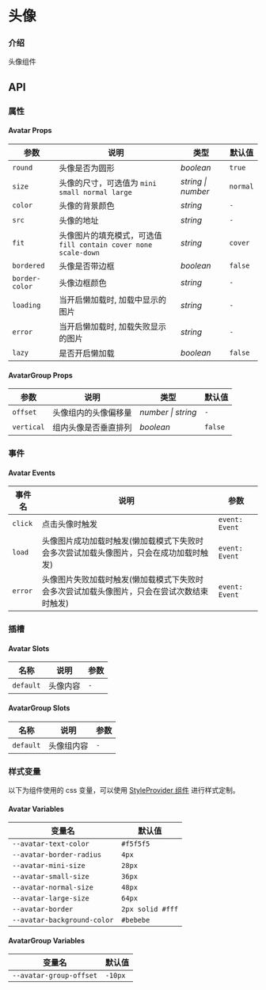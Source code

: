 # 头像

### 介绍

头像组件

<code src="./demo/index.tsx"></code>

## API

### 属性

#### Avatar Props

| 参数           | 说明                                                            | 类型               | 默认值   |
| -------------- | --------------------------------------------------------------- | ------------------ | -------- |
| `round`        | 头像是否为圆形                                                  | _boolean_          | `true`   |
| `size`         | 头像的尺寸，可选值为 `mini small normal large`                  | _string \| number_ | `normal` |
| `color`        | 头像的背景颜色                                                  | _string_           | `-`      |
| `src`          | 头像的地址                                                      | _string_           | `-`      |
| `fit`          | 头像图片的填充模式，可选值 `fill contain cover none scale-down` | _string_           | `cover`  |
| `bordered`     | 头像是否带边框                                                  | _boolean_          | `false`  |
| `border-color` | 头像边框颜色                                                    | _string_           | `-`      |
| `loading`      | 当开启懒加载时, 加载中显示的图片                                | _string_           | `-`      |
| `error`        | 当开启懒加载时, 加载失败显示的图片                              | _string_           | `-`      |
| `lazy`         | 是否开启懒加载                                                  | _boolean_          | `false`  |

#### AvatarGroup Props

| 参数       | 说明                 | 类型               | 默认值  |
| ---------- | -------------------- | ------------------ | ------- |
| `offset`   | 头像组内的头像偏移量 | _number \| string_ | `-`     |
| `vertical` | 组内头像是否垂直排列 | _boolean_          | `false` |

### 事件

#### Avatar Events

| 事件名  | 说明                                                                                       | 参数           |
| ------- | ------------------------------------------------------------------------------------------ | -------------- |
| `click` | 点击头像时触发                                                                             | `event: Event` |
| `load`  | 头像图片成功加载时触发(懒加载模式下失败时会多次尝试加载头像图片，只会在成功加载时触发)     | `event: Event` |
| `error` | 头像图片失败加载时触发(懒加载模式下失败时会多次尝试加载头像图片，只会在尝试次数结束时触发) | `event: Event` |

### 插槽

#### Avatar Slots

| 名称      | 说明     | 参数 |
| --------- | -------- | ---- |
| `default` | 头像内容 | `-`  |

#### AvatarGroup Slots

| 名称      | 说明       | 参数 |
| --------- | ---------- | ---- |
| `default` | 头像组内容 | `-`  |

### 样式变量

以下为组件使用的 css 变量，可以使用 [StyleProvider 组件](#/zh-CN/style-provider) 进行样式定制。

#### Avatar Variables

| 变量名                      | 默认值           |
| --------------------------- | ---------------- |
| `--avatar-text-color`       | `#f5f5f5`        |
| `--avatar-border-radius`    | `4px`            |
| `--avatar-mini-size`        | `28px`           |
| `--avatar-small-size`       | `36px`           |
| `--avatar-normal-size`      | `48px`           |
| `--avatar-large-size`       | `64px`           |
| `--avatar-border`           | `2px solid #fff` |
| `--avatar-background-color` | `#bebebe`        |

#### AvatarGroup Variables

| 变量名                  | 默认值  |
| ----------------------- | ------- |
| `--avatar-group-offset` | `-10px` |
